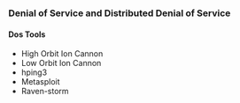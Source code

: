 ### Denial of Service and Distributed Denial of Service
#### Dos Tools
+ High Orbit Ion Cannon
+ Low Orbit Ion Cannon
+ hping3
+ Metasploit
+ Raven-storm
